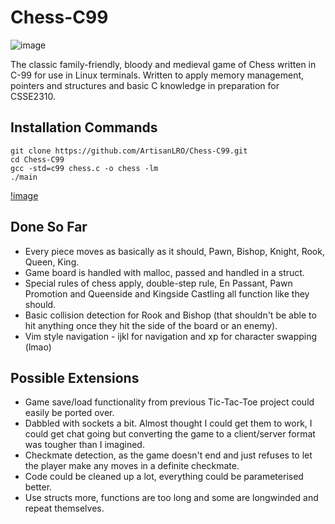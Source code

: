 # Chess-C99
![image](https://i.imgur.com/DT0L331.png)

The classic family-friendly, bloody and medieval game of Chess written in C-99 for use in Linux terminals. Written to apply memory management, pointers and structures and basic C knowledge in preparation for CSSE2310.

## Installation Commands
```
git clone https://github.com/ArtisanLRO/Chess-C99.git
cd Chess-C99
gcc -std=c99 chess.c -o chess -lm
./main
```
[!image](https://i.imgur.com/HltNU6k.png)

## Done So Far
- Every piece moves as basically as it should, Pawn, Bishop, Knight, Rook, Queen, King.
- Game board is handled with malloc, passed and handled in a struct.
- Special rules of chess apply, double-step rule, En Passant, Pawn Promotion and Queenside and Kingside Castling all function like they should.
- Basic collision detection for Rook and Bishop (that shouldn't be able to hit anything once they hit the side of the board or an enemy).
- Vim style navigation - ijkl for navigation and xp for character swapping (lmao)

## Possible Extensions
- Game save/load functionality from previous Tic-Tac-Toe project could easily be ported over.
- Dabbled with sockets a bit. Almost thought I could get them to work, I could get chat going but converting the game to a client/server format was tougher than I imagined.
- Checkmate detection, as the game doesn't end and just refuses to let the player make any moves in a definite checkmate.
- Code could be cleaned up a lot, everything could be parameterised better.
- Use structs more, functions are too long and some are longwinded and repeat themselves.
